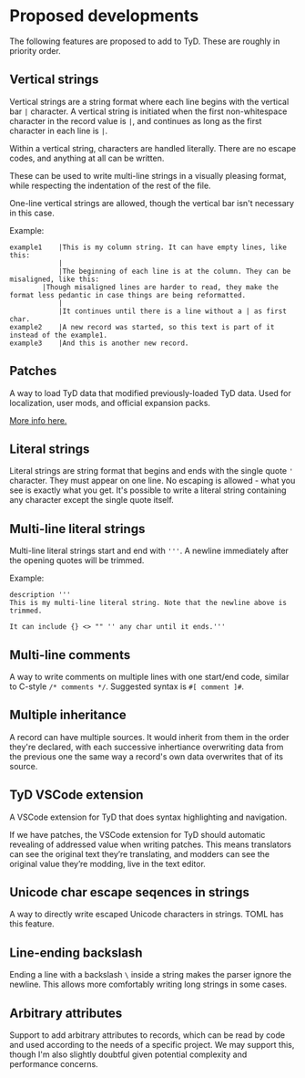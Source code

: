# Proposed developments

The following features are proposed to add to TyD. These are roughly in priority order.

## Vertical strings

Vertical strings are a string format where each line begins with the vertical bar `|` character. A vertical string is initiated when the first non-whitespace character in the record value is `|`, and continues as long as the first character in each line is `|`.

Within a vertical string, characters are handled literally. There are no escape codes, and anything at all can be written.

These can be used to write multi-line strings in a visually pleasing format, while respecting the indentation of the rest of the file.

One-line vertical strings are allowed, though the vertical bar isn't necessary in this case.

Example:

    example1    |This is my column string. It can have empty lines, like this:
                |
                |The beginning of each line is at the column. They can be misaligned, like this:
            |Though misaligned lines are harder to read, they make the format less pedantic in case things are being reformatted.
                |
                |It continues until there is a line without a | as first char.
    example2    |A new record was started, so this text is part of it instead of the example1.
    example3    |And this is another new record.

## Patches

A way to load TyD data that modified previously-loaded TyD data. Used for localization, user mods, and official expansion packs.

[More info here.](https://github.com/tyd-lang/TyD/blob/master/Proposal-patches.md)

## Literal strings

Literal strings are string format that begins and ends with the single quote `'` character. They must appear on one line. No escaping is allowed - what you see is exactly what you get. It's possible to write a literal string containing any character except the single quote itself.

 ## Multi-line literal strings

Multi-line literal strings start and end with `'''`. A newline immediately after the opening quotes will be trimmed.

Example:

    description '''
    This is my multi-line literal string. Note that the newline above is trimmed.
    
    It can include {} <> "" '' any char until it ends.'''

## Multi-line comments

A way to write comments on multiple lines with one start/end code, similar to C-style `/* comments */`. Suggested syntax is `#[ comment ]#`.

## Multiple inheritance

 A record can have multiple sources. It would inherit from them in the order they're declared, with each successive inhertiance overwriting data from the previous one the same way a record's own data overwrites that of its source.

## TyD VSCode extension

A VSCode extension for TyD that does syntax highlighting and navigation.

If we have patches, the VSCode extension for TyD should automatic revealing of addressed value when writing patches. This means translators can see the original text they’re translating, and modders can see the original value they’re modding, live in the text editor.

## Unicode char escape seqences in strings

A way to directly write escaped Unicode characters in strings. TOML has this feature.

## Line-ending backslash

Ending a line with a backslash `\` inside a string makes the parser ignore the newline. This allows more comfortably writing long strings in some cases.

## Arbitrary attributes

Support to add arbitrary attributes to records, which can be read by code and used according to the needs of a specific project. We may support this, though I'm also slightly doubtful given potential complexity and performance concerns.